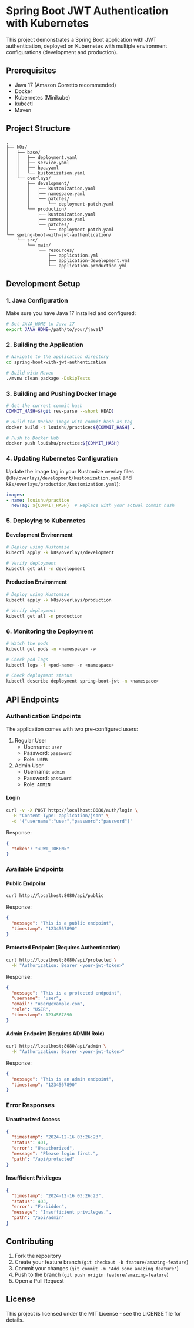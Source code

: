 # Spring Boot JWT Authentication with Kubernetes

This project demonstrates a Spring Boot application with JWT authentication, deployed on Kubernetes with multiple environment configurations (development and production).

## Prerequisites

- Java 17 (Amazon Corretto recommended)
- Docker
- Kubernetes (Minikube)
- kubectl
- Maven

## Project Structure

```
.
├── k8s/
│   ├── base/
│   │   ├── deployment.yaml
│   │   ├── service.yaml
│   │   ├── hpa.yaml
│   │   └── kustomization.yaml
│   └── overlays/
│       ├── development/
│       │   ├── kustomization.yaml
│       │   ├── namespace.yaml
│       │   └── patches/
│       │       └── deployment-patch.yaml
│       └── production/
│           ├── kustomization.yaml
│           ├── namespace.yaml
│           └── patches/
│               └── deployment-patch.yaml
└── spring-boot-with-jwt-authentication/
    └── src/
        └── main/
            └── resources/
                ├── application.yml
                ├── application-development.yml
                └── application-production.yml
```

## Development Setup

### 1. Java Configuration

Make sure you have Java 17 installed and configured:

```bash
# Set JAVA_HOME to Java 17
export JAVA_HOME=/path/to/your/java17
```

### 2. Building the Application

```bash
# Navigate to the application directory
cd spring-boot-with-jwt-authentication

# Build with Maven
./mvnw clean package -DskipTests
```

### 3. Building and Pushing Docker Image

```bash
# Get the current commit hash
COMMIT_HASH=$(git rev-parse --short HEAD)

# Build the Docker image with commit hash as tag
docker build -t louishu/practice:${COMMIT_HASH} .

# Push to Docker Hub
docker push louishu/practice:${COMMIT_HASH}
```

### 4. Updating Kubernetes Configuration

Update the image tag in your Kustomize overlay files (`k8s/overlays/development/kustomization.yaml` and `k8s/overlays/production/kustomization.yaml`):

```yaml
images:
- name: louishu/practice
  newTag: ${COMMIT_HASH}  # Replace with your actual commit hash
```

### 5. Deploying to Kubernetes

#### Development Environment

```bash
# Deploy using Kustomize
kubectl apply -k k8s/overlays/development

# Verify deployment
kubectl get all -n development
```

#### Production Environment

```bash
# Deploy using Kustomize
kubectl apply -k k8s/overlays/production

# Verify deployment
kubectl get all -n production
```

### 6. Monitoring the Deployment

```bash
# Watch the pods
kubectl get pods -n <namespace> -w

# Check pod logs
kubectl logs -f <pod-name> -n <namespace>

# Check deployment status
kubectl describe deployment spring-boot-jwt -n <namespace>
```

## API Endpoints

### Authentication Endpoints

The application comes with two pre-configured users:
1. Regular User
   - Username: `user`
   - Password: `password`
   - Role: `USER`
2. Admin User
   - Username: `admin`
   - Password: `password`
   - Role: `ADMIN`

#### Login
```bash
curl -v -X POST http://localhost:8080/auth/login \
  -H "Content-Type: application/json" \
  -d '{"username":"user","password":"password"}'
```

Response:
```json
{
  "token": "<JWT_TOKEN>"
}
```

### Available Endpoints

#### Public Endpoint
```bash
curl http://localhost:8080/api/public
```

Response:
```json
{
  "message": "This is a public endpoint",
  "timestamp": "1234567890"
}
```

#### Protected Endpoint (Requires Authentication)
```bash
curl http://localhost:8080/api/protected \
  -H "Authorization: Bearer <your-jwt-token>"
```

Response:
```json
{
  "message": "This is a protected endpoint",
  "username": "user",
  "email": "user@example.com",
  "role": "USER",
  "timestamp": 1234567890
}
```

#### Admin Endpoint (Requires ADMIN Role)
```bash
curl http://localhost:8080/api/admin \
  -H "Authorization: Bearer <your-jwt-token>"
```

Response:
```json
{
  "message": "This is an admin endpoint",
  "timestamp": "1234567890"
}
```

### Error Responses

#### Unauthorized Access
```json
{
  "timestamp": "2024-12-16 03:26:23",
  "status": 401,
  "error": "Unauthorized",
  "message": "Please login first.",
  "path": "/api/protected"
}
```

#### Insufficient Privileges
```json
{
  "timestamp": "2024-12-16 03:26:23",
  "status": 403,
  "error": "Forbidden",
  "message": "Insufficient privileges.",
  "path": "/api/admin"
}
```

## Contributing

1. Fork the repository
2. Create your feature branch (`git checkout -b feature/amazing-feature`)
3. Commit your changes (`git commit -m 'Add some amazing feature'`)
4. Push to the branch (`git push origin feature/amazing-feature`)
5. Open a Pull Request

## License

This project is licensed under the MIT License - see the LICENSE file for details.

